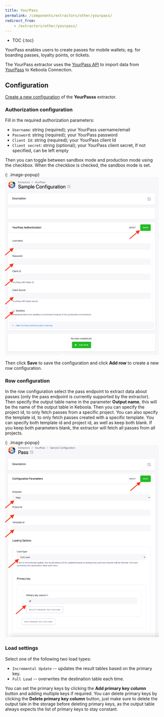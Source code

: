 ```yaml
---
title: YourPass
permalink: /components/extractors/other/yourpass/
redirect_from:
    - /extractors/other/yourpass/
---
```


* TOC
{:toc}

YourPass enables users to create passes for mobile wallets; eg. for boarding passes, loyalty points, or tickets.

The YourPass extractor uses the [YourPass API](https://doc.yourpass.eu/) to import data from [YourPass](https://www.yourpass.eu/)
to Keboola Connection.

## Configuration
[Create a new configuration](/components/#creating-component-configuration) of the **YourPasss** extractor.

### Authorization configuration

Fill in the required authorization parameters:
- `Username`: string (required); your YourPass username/email
- `Password`: string (required); your YourPass password
- `Client Id`: string (required); your YourPass client Id
- `Client secret`: string (optional); your YourPass client secret, If not specified, can be left empty

Then you can toggle between sandbox mode and production mode using the checkbox. When the checkbox is checked, the sandbox mode is set.

{: .image-popup}
![Screenshot - YourPass authorization configuration](/components/extractors/other/yourpass/yourpass_auth.png)

Then click **Save** to save the configuration and click **Add row** to create a new row configuration.

### Row configuration

In the row configuration select the pass endpoint to extract data about passes (only the pass endpoint is currently supported by the extractor).
Then specify the output table name in the parameter **Output name**, this will be the name of the output table in Keboola.
Then you can specify the project id, to only fetch passes from a specific project. You can also specify the template id, to only fetch
passes created with a specific template. You can specify both template id and project id, as well as keep both blank. If you keep both parameters blank, the
extractor will fetch all passes from all projects.

{: .image-popup}
![Screenshot - YourPass row configuration](/components/extractors/other/yourpass/yourpass_row.png)

### Load settings

Select one of the following two load types: 

- `Incremental Update` -- updates the result tables based on the primary key.
- `Full Load` -- overwrites the destination table each time.

You can set the primary keys by clicking the **Add primary key column** button and adding multiple keys if required.
You can delete primary keys by clicking the **Delete primary key column** button, just make sure to delete the output tale in the storage before deleting
 primary keys, as the output table always expects the list of primary keys to stay constant.

